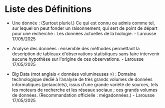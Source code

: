 # Liste des Définitions 

- Une donnée : (Surtout pluriel.) Ce qui est connu ou admis comme tel, sur lequel on peut fonder un raisonnement, qui sert de point de départ pour une recherche : Les données actuelles de la biologie. - Larousse 17/05/2025

- Analyse des données : ensemble des méthodes permettant la description de tableaux d'observations statistiques sans faire intervenir aucune hypothèse sur l'origine de ces observations. - Larousse 17/05/2025

- Big Data (mot anglais « données volumineuses ») : Domaine technologique dédié à l’analyse de très grands volumes de données informatiques (petaoctets), issus d'une grande variété de sources, tels les moteurs de recherche et les réseaux sociaux ; ces grands volumes de données. (Recommandation officielle : mégadonnées.) - Larousse 17/05/2025

